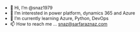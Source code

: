 - 👋 Hi, I’m @snaz1979
- 👀 I’m interested in power platform, dynamics 365 and Azure
- 🌱 I’m currently learning Azure, Python, DevOps
- 📫 How to reach me ... snaz@sarfaraznaz.com

<!---
snaz1979/snaz1979 is a ✨ special ✨ repository because its `README.md` (this file) appears on your GitHub profile.
You can click the Preview link to take a look at your changes.
--->
